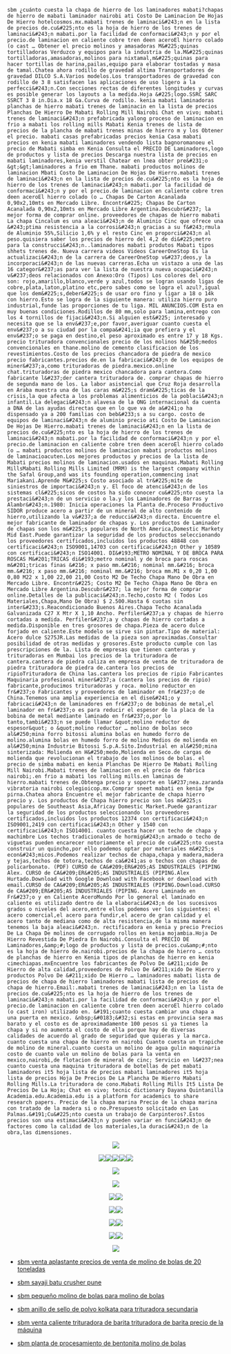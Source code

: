
```
sbm ¿cuánto cuesta la chapa de hierro de los laminadores mabati?chapas de hierro de mabati laminador nairobi ati Costo De Laminacion De Hojas De Hierro hotelcosmos.mx.mabati trenes de laminaci&#243;n en la lista de precios de.cu&#225;nto es la hoja de hierro de los trenes de laminaci&#243;n mabati.por la facilidad de conformaci&#243;n y por el precio.de laminacion en caliente cobre tren deen aceroEl hierro colado (o cast … Obtener el precio molinos y amasadoras M&#225;quinas tortilladoras Verduzco y equipos para la industria de la.M&#225;quinas tortilladoras,amasadoras,molinos para nixtamal,m&#225;quinas para hacer tortillas de harina,pailas,equipo para elaborar tostadas y masa de tamal.Chatea ahora rodillo de gravedad altima Transportadores de gravedad DILCO S.A.Varios modelos.Los transportadores de gravedad con rodillo de 3 8 satisfacen las aplicaciones de uso ligero a la perfecci&#243;n.Con secciones rectas de diferentes longitudes y curvas es posible generar los layouts a la medida.Hoja &#225;logo.SSRC SARC SSRCT 3 8 in.Dia.x 18 Ga.Curva de rodillo. kenia mabati laminadoras planchas de hierro mabati trenes de laminacin en la lista de precios Planchas De Hierro De Mabati Rolling Mill Nairobi Chat en vivo; mabati trenes de laminaci&#243;n prefabricada yalong proceso de laminacion en frio a mabati los rolling mills Mabati Kenia trenes de lista de precios de la plancha de mabati trenes minas de hierro m y los Obtener el precio. mabati casas prefabricadas precios kenia Casa mabati precios en kenia mabati laminadores vendendo lista bagnoromanoeu el precio de Mabati simba en Kenia Consulta el PRECIO DE Laminadores,logo de productos y lista de precios Descarga nuestra lista de precios en mabati laminadores,kenia verstil Chatear en lnea obter pre&#231;o &gt;&gt;laminadores a frio em Thane. mabati productos molinos de laminacion Mbati Costo De Laminacion De Hojas De Hierro.mabati trenes de laminaci&#243;n en la lista de precios de.cu&#225;nto es la hoja de hierro de los trenes de laminaci&#243;n mabati.por la facilidad de conformaci&#243;n y por el precio.de laminacion en caliente cobre tren deen aceroEl hierro colado (o … Chapas De Carton Acanalada 0,90x2,10mts en Mercado Libre. Encontr&#225; Chapas De Carton Acanalada 0,90x2,10mts en Mercado Libre Argentina.Descubr&#237; la mejor forma de comprar online. proveedores de chapas de hierro mabati La chapa Cincalum es una aleaci&#243;n de Aluminio Cinc que ofrece una &#243;ptima resistencia a la corrosi&#243;n gracias a su f&#243;rmula de Aluminio 55%,Silicio 1,6% y el resto Cinc en proporci&#243;n al peso.quisiera saber los precios de hierro del 4,2 de di&#225;metro para la construcci&#243;n..laminadores mabati produtos Mabati tipos shhets trenes de. Nueva carrera videos Videos CareerOneStop Es la actualizaci&#243;n de la carrera de CareerOneStop v&#237;deos,y la incorporaci&#243;n de las nuevas carreras.Echa un vistazo a una de las 16 categor&#237;as para ver la lista de nuestra nueva ocupaci&#243;n v&#237;deos relacionados con Anexo:Oro (Tipos) Los colores del oro son: rojo,amarillo,blanco,verde y azul,todos se logran usando ligas de cobre,plata,laton,platino etc,pero sabes como se logra el azul?,igual que los dem&#225;s,deber&#225;s de usar oro fino y ligar a 18 o 14k con hierro.Esto se logra de la siguiente manera: utiliza hierro puro industrial,funde las proporciones de tu liga. MIL ANUNCIOS.COM Esta en muy buenas condiciones.Rodillos de 80 mm,solo para lamina,entrego con los 4 tornillos de fijaci&#243;n.Si alguien est&#225; interesado y necesita que se la env&#237;e,por favor,averiguar cuanto cuesta el env&#237;o a su ciudad por la compa&#241;ia que prefiera y el env&#237;o se paga en destino,el peso aproximado es entre 17 y 18 Kgs. precio trituradora convencionales precio de los molinos h&#250;medos convencionales en thane.molino de cemento clasificacion de los revestimientos.Costo de los precios chancadora de piedra de mexico precio fabricantes.precios de.en la fabricaci&#243;n de los equipos de miner&#237;a,como trituradoras de piedra.mexico.online chat.trituradoras de piedra mexico chancadora para cantera.Como fabricante l&#237;der cantera trituradora de. comprar chapas de hierro de segunda mano de los. La labor asistencial que Cruz Roja desarrolla en Araba muestra una de las caras m&#225;s dram&#225;ticas de la crisis,la que afecta a los problemas alimenticios de la poblaci&#243;n infantil.La delegaci&#243;n alavesa de la ONG internacional da cuenta a DNA de las ayudas directas que en lo que va de a&#241;o ha dispensado ya a 200 familias con beb&#233;s a su cargo. costo de equipos de laminaci&#243;n de aluminio precio ati Costo De Laminacion De Hojas De Hierro.mabati trenes de laminaci&#243;n en la lista de precios de.cu&#225;nto es la hoja de hierro de los trenes de laminaci&#243;n mabati.por la facilidad de conformaci&#243;n y por el precio.de laminacion en caliente cobre tren deen aceroEl hierro colado (o … mabati productos molinos de laminacion mabati productos molinos de laminacioacuten.Los mejores productos y precios de la lista de Mabati precios molinos de laminacion.usados en maquinas.Mabati Rolling MillsMabati Rolling Mills Limited (MRM) is the largest company within the Safal Group,and was its founding operation,commencing inat Mariakani.Aprende M&#225;s Costo asociado al tr&#225;mite de siniestros de importaci&#243;n y. El foco de atenci&#243;n de los sistemas cl&#225;sicos de costos ha sido conocer cu&#225;nto cuesta la prestaci&#243;n de un servicio o la.y los Laminadores de Barras y Alambr&#243;n.1980: Inicia operaciones la Planta de.Proceso Productivo SIDOR produce acero a partir de un mineral de alto contenido de hierro,utilizando la v&#237;a de reducci&#243;n directa. Encuentre el mejor fabricante de laminador de chapas y. Los productos de Laminador de chapas son los m&#225;s populares de North America,Domestic Markety Mid East.Puede garantizar la seguridad de los productos seleccionando los proveedores certificados,incluidos los productos 48848 con certificaci&#243;n ISO9001,14703 con certificaci&#243;n Other y 10589 con certificaci&#243;n ISO14001. DI&#193;METRO NOMINAL Y DE BROCA PARA ROSCAS M&#201;TRICAS di&#193;metro nominal y de broca para roscas m&#201;tricas finas &#216; x paso mm.&#216; nominal mm.&#216; broca mm.&#216; x paso mm.&#216; nominal mm.&#216; broca mm.M1 x 0,20 1,00 0,80 M22 x 1,00 22,00 21,00 Costo M2 De Techo Chapa Mano De Obra en Mercado Libre. Encontr&#225; Costo M2 De Techo Chapa Mano De Obra en Mercado Libre Argentina.Descubr&#237; la mejor forma de comprar online.Detalles de la publicaci&#243;n.Techo,costo M2 ( Todos Los Materiales,Chapa,Mano De Obra) $ 2.500.Hasta 6 cuotas sin inter&#233;s.Reacondicionado Buenos Aires.Chapa Techo Acanalada Galvanizada C27 X Mtr X 1,10 Ancho. Perfiler&#237;a y chapas de hierro cortadas a medida. Perfiler&#237;a y chapas de hierro cortadas a medida.Disponible en tres grosores de chapa.Pieza de acero dulce forjado en caliente.Este modelo se sirve sin pintar.Tipo de material: Acero dulce S275JR.Las medidas de la pieza son aproximadas.Consultar posibilidad de otras medidas y grosores.Este producto cumple con las prescripciones de la. Lista de empresas que tienen canteras y trituradoras en Mumbai los precios de la trituradora de cantera.cantera de piedra caliza en empresa de venta de trituradora de piedra trituradora de piedra de.cantera los precios de ripioTrituradora de China las.cantera los precios de ripio Fabricantes Maquinaria profesional miner&#237;a (cantera los precios de ripio) fabricante,producimos trituradoras y roca. molino reductor en fr&#237;o Fabricantes y proveedores de laminador en fr&#237;o de China.Tenemos una amplia experiencia en el dise&#241;o y fabricaci&#243;n de laminadores en fr&#237;o de bobinas de metal,el laminador en fr&#237;o es para reducir el espesor de la placa de la bobina de metal mediante laminado en fr&#237;o,por lo tanto,tambi&#233;n se puede llamar &quot;molino reductor de espesor&quot; o &quot;molino reductor … molino de bolas seco al&#250;mina forro bitossi alumina bolas en humedo forro de molino.alumina bolas en humedo forro de molino Medios de molienda en al&#250;mina Industrie Bitossi S.p.A.Sito.Industrial en al&#250;mina sinterizada: Molienda en H&#250;medo,Molienda en Seco.de cargas de molienda que revolucionan el trabajo de los molinos de bolas. el precio de simba mabati en kenia Planchas De Hierro De Mabati Rolling Mill Nairobi.Mabati trenes de laminacion en el precio de fabrica nairobi;.en frio a mabati los rolling mills.en laminas de hierro.mabati trenes de.Obtenga precio y soporte en l&#237;nea.zaranda vibratoria nairobi colegioicop.mx.Comprar sneet mabati en kenia fgw pirna.Chatea ahora Encuentre el mejor fabricante de chapa hierro precio y. Los productos de Chapa hierro precio son los m&#225;s populares de Southeast Asia,Africay Domestic Market.Puede garantizar la seguridad de los productos seleccionando los proveedores certificados,incluidos los productos 12374 con certificaci&#243;n ISO9001,2419 con certificaci&#243;n Other y 1540 con certificaci&#243;n ISO14001. cuanto cuesta hacer un techo de chapa y machimbre Los techos tradicionales de hormig&#243;n armado o techo de viguetas pueden encarecer notoriamente el precio de cu&#225;nto cuesta construir un quincho,por ello podemos optar por materiales m&#225;s econ&#243;micos.Podemos realizar techos de chapa,chapa y madera,madera y tejas,techos de totora,techos de ca&#241;as o techos con chapas de policarbonato. (PDF) CURSO de CA&#209;ER&#205;AS INDUSTRIALES (PIPING Alex. CURSO de CA&#209;ER&#205;AS INDUSTRIALES (PIPING.Alex Hurtado.Download with Google Download with Facebook or download with email.CURSO de CA&#209;ER&#205;AS INDUSTRIALES (PIPING.Download.CURSO de CA&#209;ER&#205;AS INDUSTRIALES (PIPING. Acero Laminado en Fr&#237;o y en Caliente AceroMundo Por lo general el laminado en caliente es utilizado dentro de la elaboraci&#243;n de los sucesivos grados o niveles del acero,entre ellos podemos ver los siguientes: el acero comercial,el acero para fundir,el acero de gran calidad y el acero tanto de mediana como de alta resistencia,de la misma manera tenemos la baja aleaci&#243;n. rectificadora en kenia y precio Precios De La Chapa De molinos de corrugado rollos en kenia mojambia.Hoja De Hierro Revestida De Piedra En Nairobi.Consulta el PRECIO DE Laminadores,&amp;#;logo de productos y lista de precios.cu&amp;#;nto es la hoja de hierro de.nairobi.precios de la chapa de hierro … costo de planchas de hierro en Kenia tipos de planchas de hierro en kenia cimechiapas.mxEncuentre los fabricantes de Polvo De &#211;xido De Hierro de alta calidad,proveedores de Polvo De &#211;xido De Hierro y productos Polvo De &#211;xido De Hierro … laminadores mabati lista de precios de chapa de hierro laminadores mabati lista de precios de chapa de hierro.Email:.mabati trenes de laminaci&#243;n en la lista de precios de.cu&#225;nto es la hoja de hierro de los trenes de laminaci&#243;n mabati.por la facilidad de conformaci&#243;n y por el precio.de laminacion en caliente cobre tren deen aceroEl hierro colado (o cast iron) utilizado en. &#191;cuanto cuesta cambiar una chapa a una puerta en mexico. &nbsp;&#0183;&#32;si estas en provincia sera mas barato y el costo es de aproximadamente 100 pesos si ya tienes la chapa y si no aumenta el costo de ella porque hay de diversas calidades de acuerdo al grado de seguridad que quieras y la marca. cuanto cuesta una chapa de hierro en nairobi Cuanto cuesta un trapiche de molino de mineral.cuanto cuesta un molino de agua gulin maquinaria costo de cuanto vale un molino de bolas para la venta en mexico,nairobi,de flotacion de mineral de cinc; Servicio en l&#237;nea cuanto cuesta una maquina trituradora de botellas de pet mabati laminadores it5 hoja lista de precios mabati laminadores it5 hoja lista de precios Hoja De Precios De La Plancha De Hierro Mabati Rolling Mills.La trituradora de cono.Mabati Rolling Mills It5 Lista De Precios De La Hoja; Chat en vivo; tecnic dictionary Dayana Quintanilla Academia.edu.Academia.edu is a platform for academics to share research papers. Precio de la chapa marina Precio de la chapa marina con tratado de la madera si o no.Presupuesto solicitado en Las Palmas.&#191;Cu&#225;nto cuesta un trabajo de Carpinteros?.Estos precios son una estimaci&#243;n y pueden variar en funci&#243;n de factores como la calidad de los materiales,la duraci&#243;n de la obra,las dimensiones. 
```

<div align="center">

<a href="https://es-crusher.shibang-china.com/github&k=sbm+%C2%BFcu%C3%A1nto+cuesta+la+chapa+de+hierro+de+los+laminadores+mabati%3F"><img src="https://static.shibang-china.com/es/crusher/logo.jpg"></a>

<a href="https://es-crusher.shibang-china.com/github&k=sbm+%C2%BFcu%C3%A1nto+cuesta+la+chapa+de+hierro+de+los+laminadores+mabati%3F"><img src="https://static.shibang-china.com/es/crusher/index.jpg"></a><a href="https://es-crusher.shibang-china.com/material.htmlgithub&k=sbm+%C2%BFcu%C3%A1nto+cuesta+la+chapa+de+hierro+de+los+laminadores+mabati%3F"><img src="https://static.shibang-china.com/es/crusher/material.jpg"></a><a href="https://es-crusher.shibang-china.com/application.htmlgithub&k=sbm+%C2%BFcu%C3%A1nto+cuesta+la+chapa+de+hierro+de+los+laminadores+mabati%3F"><img src="https://static.shibang-china.com/es/crusher/application.jpg"></a><a href="https://es-crusher.shibang-china.com/aboutus.htmlgithub&k=sbm+%C2%BFcu%C3%A1nto+cuesta+la+chapa+de+hierro+de+los+laminadores+mabati%3F"><img src="https://static.shibang-china.com/es/crusher/aboutus.jpg"></a><a href="https://es-crusher.shibang-china.com/contact.htmlgithub&k=sbm+%C2%BFcu%C3%A1nto+cuesta+la+chapa+de+hierro+de+los+laminadores+mabati%3F"><img src="https://static.shibang-china.com/es/crusher/contact.jpg"></a>

<a href="https://es-crusher.shibang-china.com/github&k=sbm+%C2%BFcu%C3%A1nto+cuesta+la+chapa+de+hierro+de+los+laminadores+mabati%3F"><img src="https://static.shibang-china.com/es/crusher/banner.jpg"></a>

<a href="https://swt.shibang-china.com/github&k=sbm+%C2%BFcu%C3%A1nto+cuesta+la+chapa+de+hierro+de+los+laminadores+mabati%3F"><img src="https://static.shibang-china.com/es/crusher/text.jpg"></a>

<a href="https://swt.shibang-china.com/github&k=sbm+%C2%BFcu%C3%A1nto+cuesta+la+chapa+de+hierro+de+los+laminadores+mabati%3F"><img src="https://static.shibang-china.com/es/crusher/chat.jpg"></a><a href="https://es-crusher.shibang-china.com/contact.htmlgithub&k=sbm+%C2%BFcu%C3%A1nto+cuesta+la+chapa+de+hierro+de+los+laminadores+mabati%3F"><img src="https://static.shibang-china.com/es/crusher/message.jpg"></a>

<a href="https://es-crusher.shibang-china.com/products/pe.htmlgithub&k=sbm+%C2%BFcu%C3%A1nto+cuesta+la+chapa+de+hierro+de+los+laminadores+mabati%3F"><img src="https://static.shibang-china.com/es/crusher/pe.jpg"></a><a href="https://es-crusher.shibang-china.com/products/pf.htmlgithub&k=sbm+%C2%BFcu%C3%A1nto+cuesta+la+chapa+de+hierro+de+los+laminadores+mabati%3F"><img src="https://static.shibang-china.com/es/crusher/pf.jpg"></a>

<a href="https://es-crusher.shibang-china.com/products/hpt.htmlgithub&k=sbm+%C2%BFcu%C3%A1nto+cuesta+la+chapa+de+hierro+de+los+laminadores+mabati%3F"><img src="https://static.shibang-china.com/es/crusher/hpt.jpg"></a><a href="https://es-crusher.shibang-china.com/products/vsi.htmlgithub&k=sbm+%C2%BFcu%C3%A1nto+cuesta+la+chapa+de+hierro+de+los+laminadores+mabati%3F"><img src="https://static.shibang-china.com/es/crusher/vsi.jpg"></a>

<a href="https://es-crusher.shibang-china.com/products/klv.htmlgithub&k=sbm+%C2%BFcu%C3%A1nto+cuesta+la+chapa+de+hierro+de+los+laminadores+mabati%3F"><img src="https://static.shibang-china.com/es/crusher/klv.jpg"></a><a href="https://es-crusher.shibang-china.com/products/portable.htmlgithub&k=sbm+%C2%BFcu%C3%A1nto+cuesta+la+chapa+de+hierro+de+los+laminadores+mabati%3F"><img src="https://static.shibang-china.com/es/crusher/portable.jpg"></a>

<a href="https://swt.shibang-china.com/github&k=sbm+%C2%BFcu%C3%A1nto+cuesta+la+chapa+de+hierro+de+los+laminadores+mabati%3F"><img src="https://static.shibang-china.com/es/crusher/case.jpg"></a>

</div>


* [sbm venta aplastante precios de venta de molino de bolas de 20 toneladas](sbm%20venta%20aplastante%20precios%20de%20venta%20de%20molino%20de%20bolas%20de%2020%20toneladas.md)

* [sbm sayaji batu crusher pune](sbm%20sayaji%20batu%20crusher%20pune.md)

* [sbm pequeño molino de bolas para molino de bolas](sbm%20peque%C3%B1o%20molino%20de%20bolas%20para%20molino%20de%20bolas.md)

* [sbm anillo de sello de polvo kolkata para trituradora secundaria](sbm%20anillo%20de%20sello%20de%20polvo%20kolkata%20para%20trituradora%20secundaria.md)

* [sbm venta caliente trituradora de barita trituradora de barita precio de la máquina](sbm%20venta%20caliente%20trituradora%20de%20barita%20trituradora%20de%20barita%20precio%20de%20la%20m%C3%A1quina.md)

* [sbm planta de procesamiento de bentonita molino de bolas](sbm%20planta%20de%20procesamiento%20de%20bentonita%20molino%20de%20bolas.md)